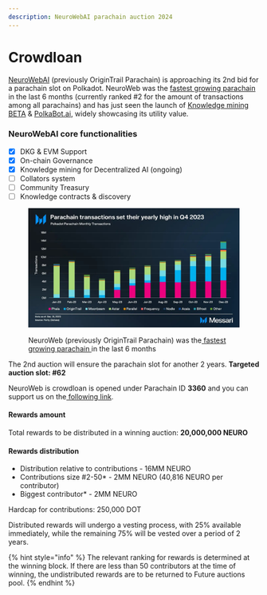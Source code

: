 ```yaml
---
description: NeuroWebAI parachain auction 2024
---
```


# Crowdloan

[NeuroWebAI](http://neuroweb.ai) (previously OriginTrail Parachain) is approaching its 2nd bid for a parachain slot on Polkadot. NeuroWeb was the [fastest growing parachain](https://twitter.com/DrevZiga/status/1752949817658020092) in the last 6 months (currently ranked #2 for the amount of transactions among all parachains) and has just seen the launch of [Knowledge mining BETA](https://x.com/NeuroWebAI/status/1747323072015720474?s=20) & [PolkaBot.ai](https://twitter.com/PolkabotAI), widely showcasing its utility value.&#x20;

### NeuroWebAI core functionalities

* [x] DKG & EVM Support
* [x] On-chain Governance
* [x] Knowledge mining for Decentralized AI (ongoing)
* [ ] Collators system
* [ ] Community Treasury
* [ ] Knowledge contracts & discovery

<figure><img src="../.gitbook/assets/GFO43N9XsAAJVkx.jpeg" alt=""><figcaption><p>NeuroWeb (previously OriginTrail Parachain) was the<a href="https://twitter.com/DrevZiga/status/1752949817658020092"> fastest growing parachain </a>in the last 6 months</p></figcaption></figure>

The 2nd auction will ensure the parachain slot for another 2 years. **Targeted auction slot: #62**

NeuroWeb is crowdloan is opened under Parachain ID **3360** and you can support us on the[ following link](https://polkadot.js.org/apps/?rpc=wss%3A%2F%2Fpolkadot.public.curie.radiumblock.co%2Fws#/parachains/crowdloan).

#### Rewards amount

Total rewards to be distributed in a winning auction: **20,000,000 NEURO**

#### Rewards distribution

* Distribution relative to contributions - 16MM NEURO
* Contributions size #2-50\* - 2MM NEURO (40,816 NEURO per contributor)
* Biggest contributor\* - 2MM NEURO

Hardcap for contributions:  250,000 DOT

Distributed rewards will undergo a vesting process, with 25% available immediately, while the remaining 75% will be vested over a period of 2 years.

{% hint style="info" %}
The relevant ranking for rewards is determined at the winning block. If there are less than 50 contributors at the time of winning, the undistributed rewards are to be returned to Future auctions pool.
{% endhint %}

